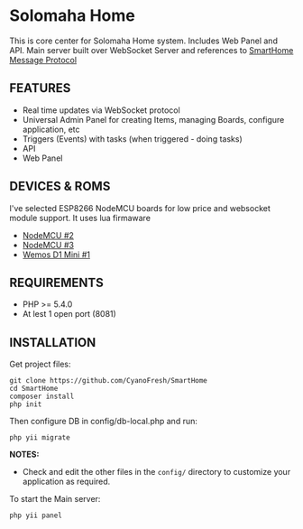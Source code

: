 Solomaha Home
============================

This is core center for Solomaha Home system. Includes Web Panel and API.
Main server built over WebSocket Server and references to [SmartHome Message Protocol](https://github.com/CyanoFresh/SHMP)


FEATURES
------------

- Real time updates via WebSocket protocol
- Universal Admin Panel for creating Items, managing Boards, configure application, etc
- Triggers (Events) with tasks (when triggered - doing tasks)
- API
- Web Panel


DEVICES & ROMS
------------

I've selected ESP8266 NodeMCU boards for low price and websocket module support. It uses lua firmaware

- [NodeMCU #2](https://github.com/CyanoFresh/SmartHome-NodeMCU-2)
- [NodeMCU #3](https://github.com/CyanoFresh/SmartHome-NodeMCU-3)
- [Wemos D1 Mini #1](https://github.com/CyanoFresh/SmartHome-Wemos-1)


REQUIREMENTS
------------

- PHP >= 5.4.0
- At lest 1 open port (8081)


INSTALLATION
------------

Get project files:

~~~
git clone https://github.com/CyanoFresh/SmartHome
cd SmartHome
composer install
php init
~~~

Then configure DB in config/db-local.php and run:

~~~
php yii migrate
~~~

**NOTES:**
- Check and edit the other files in the `config/` directory to customize your application as required.


To start the Main server:

~~~
php yii panel
~~~
